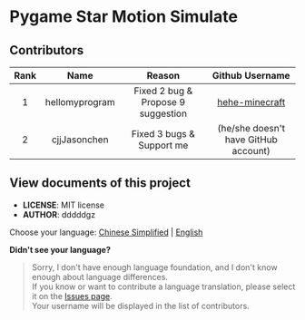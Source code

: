 # Pygame Star Motion Simulate

## Contributors

| Rank |      Name      |               Reason               |                   Github Username                   |
|:----:|:--------------:|:----------------------------------:|:---------------------------------------------------:|
|  1   | hellomyprogram | Fixed 2 bug & Propose 9 suggestion | [hehe-minecraft](https://github.com/hehe-minecraft) |
|  2   |  cjjJasonchen  |     Fixed 3 bugs & Support me      |        (he/she doesn't have GitHub account)         |

## View documents of this project

- **LICENSE**: MIT license
- **AUTHOR**: dddddgz

Choose your language: [Chinese Simplified](README-zh-CN.md) | [English](README-en-US.md)

**Didn't see your language?**  
> Sorry, I don't have enough language foundation, and I don't know enough about language differences.  
> If you know or want to contribute a language translation, please select it on the [Issues page](https://github.com/dddddgz/star-motion-simulate/issues/new/choose).  
> Your username will be displayed in the list of contributors.
